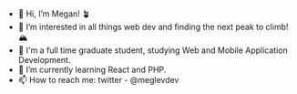 - 👋 Hi, I’m Megan! 🪴
- 👀 I’m interested in all things web dev and finding the next peak to climb! 🏔
- 🏫 I'm a full time graduate student, studying Web and Mobile Application Development.
- 🌱 I’m currently learning React and PHP.
- 📫 How to reach me: twitter - @meglevdev

<!---
mleavens/mleavens is a ✨ special ✨ repository because its `README.md` (this file) appears on your GitHub profile.
You can click the Preview link to take a look at your changes.
--->
